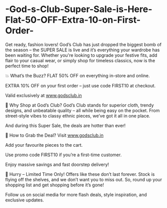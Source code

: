 # -God-s-Club-Super-Sale-is-Here-Flat-50-OFF-Extra-10-on-First-Order-

Get ready, fashion lovers! God’s Club has just dropped the biggest bomb of the season – the SUPER SALE is live and it’s everything your wardrobe has been waiting for. Whether you're looking to upgrade your festive fits, add flair to your casual wear, or simply shop for timeless classics, now is the perfect time to shop!

💥 What’s the Buzz?
FLAT 50% OFF on everything in-store and online.

EXTRA 10% OFF on your first order – just use code FIRST10 at checkout.

Valid exclusively at www.godsclub.in

👗 Why Shop at God’s Club?
God’s Club stands for superior cloth, trendy designs, and unbeatable quality – all while being easy on the pocket. From street-style vibes to classy ethnic pieces, we’ve got it all in one place.

And during this Super Sale, the deals are hotter than ever!

🛒 How to Grab the Deal?
Visit www.godsclub.in

Add your favourite pieces to the cart.

Use promo code FIRST10 if you’re a first-time customer.

Enjoy massive savings and fast doorstep delivery!

📣 Hurry – Limited Time Only!
Offers like these don’t last forever. Stock is flying off the shelves, and we don’t want you to miss out. So, round up your shopping list and get shopping before it’s gone!

Follow us on social media for more flash deals, style inspiration, and exclusive updates.
